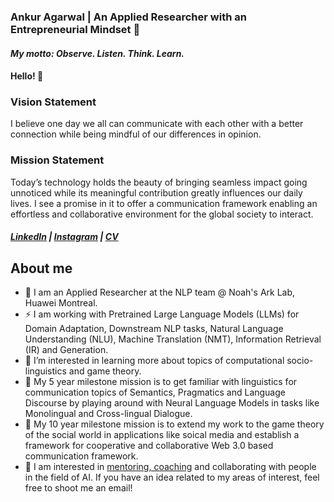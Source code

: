 ### Ankur Agarwal | An Applied Researcher with an Entrepreneurial Mindset 🌱
#### _My motto: Observe. Listen. Think. Learn._

#### Hello! 👋 

### Vision Statement
I believe one day we all can communicate with each other with a better connection while being mindful of our differences in opinion.


### Mission Statement
Today’s technology holds the beauty of bringing seamless impact going unnoticed while its meaningful contribution greatly influences our daily lives. I see a promise in it to offer a communication framework enabling an effortless and collaborative environment for the global society to interact.


##### [LinkedIn](https://www.linkedin.com/in/ankur1998) | [Instagram](https://www.instagram.com/ankur0148) | [CV](https://drive.google.com/file/d/112vJqUTvcQWs11QVXOYxNbee3mT9fU-Y/view)

## About me

- 🔭 I am an Applied Researcher at the NLP team @ Noah's Ark Lab, Huawei Montreal. 
- ⚡ I am working with Pretrained Large Language Models (LLMs) for Domain Adaptation, Downstream NLP tasks, Natural Language Understanding (NLU), Machine Translation (NMT), Information Retrieval (IR) and Generation.
- 🌱 I’m interested in learning more about topics of computational socio-linguistics and game theory.
- 💬 My 5 year milestone mission is to get familiar with linguistics for communication topics of Semantics, Pragmatics and Language Discourse by playing around with Neural Language Models in tasks like Monolingual and Cross-lingual Dialogue.
- 💬 My 10 year milestone mission is to extend my work to the game theory of the social world in applications like soical media and establish a framework for cooperative and collaborative Web 3.0 based communication framework.
- 👯 I am interested in [mentoring, coaching](https://lnkd.in/dGBVPpuu) and collaborating with people in the field of AI. If you have an idea related to my areas of interest, feel free to shoot me an email!

<!--
**ankur-98/ankur-98** is a ✨ _special_ ✨ repository because its `README.md` (this file) appears on your GitHub profile.

Here are some ideas to get you started:

- 🔭 I am an Applied Researcher at the NLP team @ Noah's Ark Lab, Huawei Montreal. 
- 🌱 I’m currently learning ...
- 👯 I’m looking to collaborate on ...
- 🤔 I’m looking for help with ...
- 💬 Ask me about ...
- 📫 How to reach me: ...
- 😄 Pronouns: ...
- ⚡ Fun fact: ...
-->

<!-- 
### Hello, I am Ankit! 👋

- 🔭 I’m an Applied Science Leader at Alexa AI team @ Amazon. I am passionate about the intersection of Artificial Intelligence (A.I.) and building unique customer experiences using concepts from Natural Language Understanding (NLU), Information Retrival (IR) and Machine Learning (ML).

- 💬  My personal mission is to build AI-based solutions that solve a high-impact problem for people around the globe and simplify everyday living.

- 🌱 I have also served as a consultant and course facilitator for Stanford's XCS221 (Principles of AI), XCS224u (Natural Language Understanding) professional courses

- 👯 I am interested in mentoring, coaching and collaborating with people in the field of AI. If you have an idea related to my areas of interest, feel free to shoot me an email!

- 📫  You can reach me at: ankitrchadha at gmail

- ⚡ Finding me on Internet: 
-   www.ankit-ai.blogspot.com 
-   www.ankitrchadha.com 
-   www.linkedin.com/in/ankitrc
-->

